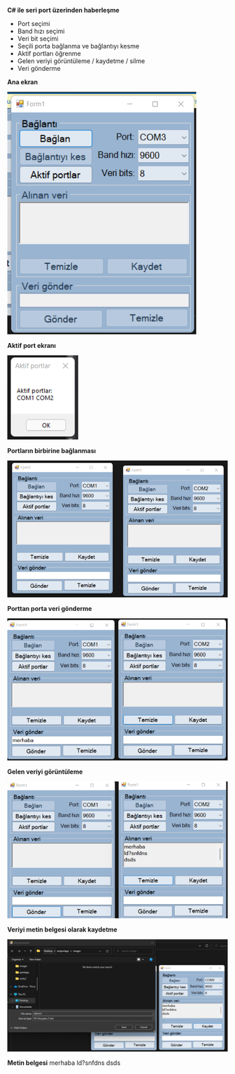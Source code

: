 **C# ile seri port üzerinden haberleşme**

 - Port seçimi
 - Band hızı seçimi
 - Veri bit seçimi
 - Seçili porta bağlanma ve bağlantıyı kesme
 - Aktif portları öğrenme 
 - Gelen veriyi görüntüleme / kaydetme / silme
 - Veri gönderme 

**Ana ekran**

![ANA EKRAN](https://github.com/Furkannc/c-sharp-serial-port-data-transfer/blob/main/seriportapp/images/first_look.png?raw=true)


**Aktif port ekranı**


![enter image description here](https://github.com/Furkannc/c-sharp-serial-port-data-transfer/blob/main/seriportapp/images/Open_ports.png?raw=true)


**Portların birbirine bağlanması**


![enter image description here](https://github.com/Furkannc/c-sharp-serial-port-data-transfer/blob/main/seriportapp/images/connected-ports.png?raw=true)


**Porttan porta veri gönderme**


![enter image description here](https://github.com/Furkannc/c-sharp-serial-port-data-transfer/blob/main/seriportapp/images/port1-to-port2.png?raw=true)


**Gelen veriyi görüntüleme**


![enter image description here](https://github.com/Furkannc/c-sharp-serial-port-data-transfer/blob/main/seriportapp/images/received.png?raw=true)


**Veriyi metin belgesi olarak kaydetme**


![enter image description here](https://github.com/Furkannc/c-sharp-serial-port-data-transfer/blob/main/seriportapp/images/saving.png?raw=true)


**Metin belgesi**
 merhaba
	ld?snfdns
	dsds
